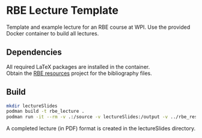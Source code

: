 # RBE Lecture Template 

Template and example lecture for an RBE course at WPI.  Use the provided Docker container to build all lectures.  

## Dependencies

All required LaTeX packages are installed in the container.  
Obtain the [RBE resources](https://github.com/dmflickinger/RBE550resources) project for the bibliography files.


## Build

```sh
mkdir lectureSlides
podman build -t rbe_lecture .
podman run -it --rm -v .:/source -v lectureSlides:/output -v ../rbe_resources:/bib rbe_lecture
```

A completed lecture (in PDF) format is created in the lectureSlides directory.
